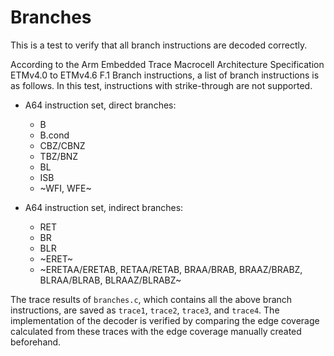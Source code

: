 # Branches

This is a test to verify that all branch instructions are decoded correctly.

According to the Arm Embedded Trace Macrocell Architecture Specification ETMv4.0 to ETMv4.6 F.1 Branch instructions, a list of branch instructions is as follows. In this test, instructions with strike-through are not supported.

* A64 instruction set, direct branches:
  * B
  * B.cond
  * CBZ/CBNZ
  * TBZ/BNZ
  * BL
  * ISB
  * ~WFI, WFE~

* A64 instruction set, indirect branches:
  * RET
  * BR
  * BLR
  * ~ERET~
  * ~ERETAA/ERETAB, RETAA/RETAB, BRAA/BRAB, BRAAZ/BRABZ, BLRAA/BLRAB, BLRAAZ/BLRABZ~

The trace results of `branches.c`, which contains all the above branch instructions, are saved as `trace1`, `trace2`, `trace3`, and `trace4`. The implementation of the decoder is verified by comparing the edge coverage calculated from these traces with the edge coverage manually created beforehand.
